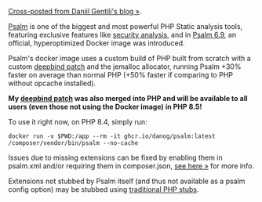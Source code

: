 <!--
  title: Official Psalm docker image
  date: 2025-07-10 18:00
  author: Daniil Gentili
-->

[Cross-posted from Daniil Gentili's blog &raquo;](https://blog.daniil.it/2025/07/10/official-psalm-docker-image/).

[Psalm](https://psalm.dev) is one of the biggest and most powerful PHP Static analysis tools, featuring exclusive features like [security analysis](https://psalm.dev/docs/security_analysis/), and in [Psalm 6.9](https://github.com/vimeo/psalm/releases/tag/6.9.0), an official, hyperoptimized Docker image was introduced.

Psalm's docker image uses a custom build of PHP built from scratch with a custom [deepbind patch](https://github.com/php/php-src/pull/18612) and the jemalloc allocator, running Psalm +30% faster on average than normal PHP (+50% faster if comparing to PHP without opcache installed).  

**My [deepbind patch](https://github.com/php/php-src/pull/18612) was also merged into PHP and will be available to all users (even those not using the Docker image) in PHP 8.5!**

To use it right now, on PHP 8.4, simply run:

```
docker run -v $PWD:/app --rm -it ghcr.io/danog/psalm:latest /composer/vendor/bin/psalm --no-cache
```

Issues due to missing extensions can be fixed by enabling them in psalm.xml and/or requiring them in composer.json, [see here &raquo;](https://psalm.dev/docs/running_psalm/configuration/#enableextensions) for more info.

Extensions not stubbed by Psalm itself (and thus not available as a psalm config option) may be stubbed using [traditional PHP stubs](https://github.com/JetBrains/phpstorm-stubs/).
